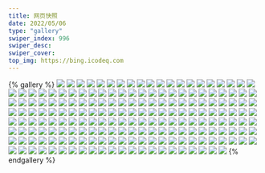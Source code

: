 ```yaml
---
title: 网页快照
date: 2022/05/06 
type: "gallery" 
swiper_index: 996
swiper_desc: 
swiper_cover: 
top_img: https://bing.icodeq.com 
---
```


{% gallery %}
![](https://alist.learnonly.xyz/d/!网页快照/one.pighog.repl.co/2022-06-27_19-03-48.png)
![](https://alist.learnonly.xyz/d/!网页快照/one.pighog.repl.co/2022-06-27_15-57-23.png)
![](https://alist.learnonly.xyz/d/!网页快照/one.pighog.repl.co/2022-06-27_21-57-05.png)
![](https://alist.learnonly.xyz/d/!网页快照/one.pighog.repl.co/2022-06-25_15-57-10.png)
![](https://alist.learnonly.xyz/d/!网页快照/one.pighog.repl.co/2022-06-26_06-56-11.png)
![](https://alist.learnonly.xyz/d/!网页快照/one.pighog.repl.co/2022-06-25_21-56-57.png)
![](https://alist.learnonly.xyz/d/!网页快照/one.pighog.repl.co/2022-06-25_18-57-56.png)
![](https://alist.learnonly.xyz/d/!网页快照/one.pighog.repl.co/2022-06-25_06-56-40.png)
![](https://alist.learnonly.xyz/d/!网页快照/one.pighog.repl.co/2022-06-26_09-56-45.png)
![](https://alist.learnonly.xyz/d/!网页快照/one.pighog.repl.co/2022-06-26_15-57-03.png)
![](https://alist.learnonly.xyz/d/!网页快照/one.pighog.repl.co/2022-06-26_13-13-44.png)
![](https://alist.learnonly.xyz/d/!网页快照/one.pighog.repl.co/2022-06-27_07-02-22.png)
![](https://alist.learnonly.xyz/d/!网页快照/one.pighog.repl.co/2022-06-27_03-06-22.png)
![](https://alist.learnonly.xyz/d/!网页快照/one.pighog.repl.co/2022-06-25_04-16-28.png)
![](https://alist.learnonly.xyz/d/!网页快照/one.pighog.repl.co/2022-06-25_09-56-33.png)
![](https://alist.learnonly.xyz/d/!网页快照/one.pighog.repl.co/2022-06-26_18-58-25.png)
![](https://alist.learnonly.xyz/d/!网页快照/one.pighog.repl.co/2022-06-25_03-00-52.png)
![](https://alist.learnonly.xyz/d/!网页快照/one.pighog.repl.co/2022-06-26_21-56-38.png)
![](https://alist.learnonly.xyz/d/!网页快照/one.pighog.repl.co/2022-06-26_03-04-44.png)
![](https://alist.learnonly.xyz/d/!网页快照/one.pighog.repl.co/2022-06-27_09-56-34.png)
![](https://alist.learnonly.xyz/d/!网页快照/one.pighog.repl.co/2022-06-27_13-31-46.png)
![](https://alist.learnonly.xyz/d/!网页快照/one.pighog.repl.co/2022-06-26_04-18-06.png)
![](https://alist.learnonly.xyz/d/!网页快照/one.pighog.repl.co/2022-06-25_13-15-20.png)
![](https://alist.learnonly.xyz/d/!网页快照/one.pighog.repl.co/2022-06-27_04-39-47.png)
![](https://alist.learnonly.xyz/d/!网页快照/pighog.vercel.app/2022-06-27_13-31-28.png)
![](https://alist.learnonly.xyz/d/!网页快照/pighog.vercel.app/2022-06-26_21-56-20.png)
![](https://alist.learnonly.xyz/d/!网页快照/pighog.vercel.app/2022-06-26_15-56-42.png)
![](https://alist.learnonly.xyz/d/!网页快照/pighog.vercel.app/2022-06-26_09-56-21.png)
![](https://alist.learnonly.xyz/d/!网页快照/pighog.vercel.app/2022-06-27_09-56-14.png)
![](https://alist.learnonly.xyz/d/!网页快照/pighog.vercel.app/2022-06-26_13-13-22.png)
![](https://alist.learnonly.xyz/d/!网页快照/pighog.vercel.app/2022-06-27_07-01-34.png)
![](https://alist.learnonly.xyz/d/!网页快照/pighog.vercel.app/2022-06-25_09-56-13.png)
![](https://alist.learnonly.xyz/d/!网页快照/pighog.vercel.app/2022-06-27_19-03-31.png)
![](https://alist.learnonly.xyz/d/!网页快照/pighog.vercel.app/2022-06-25_18-57-36.png)
![](https://alist.learnonly.xyz/d/!网页快照/pighog.vercel.app/2022-06-25_15-56-53.png)
![](https://alist.learnonly.xyz/d/!网页快照/pighog.vercel.app/2022-06-26_03-04-26.png)
![](https://alist.learnonly.xyz/d/!网页快照/pighog.vercel.app/2022-06-27_03-06-02.png)
![](https://alist.learnonly.xyz/d/!网页快照/pighog.vercel.app/2022-06-27_15-57-05.png)
![](https://alist.learnonly.xyz/d/!网页快照/pighog.vercel.app/2022-06-25_13-14-55.png)
![](https://alist.learnonly.xyz/d/!网页快照/pighog.vercel.app/2022-06-25_04-16-10.png)
![](https://alist.learnonly.xyz/d/!网页快照/pighog.vercel.app/2022-06-26_18-58-04.png)
![](https://alist.learnonly.xyz/d/!网页快照/pighog.vercel.app/2022-06-25_06-56-22.png)
![](https://alist.learnonly.xyz/d/!网页快照/pighog.vercel.app/2022-06-27_21-56-46.png)
![](https://alist.learnonly.xyz/d/!网页快照/pighog.vercel.app/2022-06-27_04-39-17.png)
![](https://alist.learnonly.xyz/d/!网页快照/pighog.vercel.app/2022-06-26_04-17-47.png)
![](https://alist.learnonly.xyz/d/!网页快照/pighog.vercel.app/2022-06-26_06-55-53.png)
![](https://alist.learnonly.xyz/d/!网页快照/pighog.vercel.app/2022-06-25_03-00-30.png)
![](https://alist.learnonly.xyz/d/!网页快照/pighog.vercel.app/2022-06-25_21-56-38.png)
![](https://alist.learnonly.xyz/d/!网页快照/img.pighog.repl.co/2022-06-27_13-31-37.png)
![](https://alist.learnonly.xyz/d/!网页快照/img.pighog.repl.co/2022-06-25_06-56-31.png)
![](https://alist.learnonly.xyz/d/!网页快照/img.pighog.repl.co/2022-06-25_15-57-02.png)
![](https://alist.learnonly.xyz/d/!网页快照/img.pighog.repl.co/2022-06-27_07-02-12.png)
![](https://alist.learnonly.xyz/d/!网页快照/img.pighog.repl.co/2022-06-27_21-56-55.png)
![](https://alist.learnonly.xyz/d/!网页快照/img.pighog.repl.co/2022-06-26_13-13-31.png)
![](https://alist.learnonly.xyz/d/!网页快照/img.pighog.repl.co/2022-06-26_06-56-02.png)
![](https://alist.learnonly.xyz/d/!网页快照/img.pighog.repl.co/2022-06-26_21-56-28.png)
![](https://alist.learnonly.xyz/d/!网页快照/img.pighog.repl.co/2022-06-25_18-57-45.png)
![](https://alist.learnonly.xyz/d/!网页快照/img.pighog.repl.co/2022-06-25_09-56-23.png)
![](https://alist.learnonly.xyz/d/!网页快照/img.pighog.repl.co/2022-06-27_19-03-40.png)
![](https://alist.learnonly.xyz/d/!网页快照/img.pighog.repl.co/2022-06-26_15-56-51.png)
![](https://alist.learnonly.xyz/d/!网页快照/img.pighog.repl.co/2022-06-25_04-16-20.png)
![](https://alist.learnonly.xyz/d/!网页快照/img.pighog.repl.co/2022-06-25_21-56-47.png)
![](https://alist.learnonly.xyz/d/!网页快照/img.pighog.repl.co/2022-06-27_03-06-12.png)
![](https://alist.learnonly.xyz/d/!网页快照/img.pighog.repl.co/2022-06-25_03-00-39.png)
![](https://alist.learnonly.xyz/d/!网页快照/img.pighog.repl.co/2022-06-26_03-04-35.png)
![](https://alist.learnonly.xyz/d/!网页快照/img.pighog.repl.co/2022-06-26_18-58-14.png)
![](https://alist.learnonly.xyz/d/!网页快照/img.pighog.repl.co/2022-06-26_09-56-30.png)
![](https://alist.learnonly.xyz/d/!网页快照/img.pighog.repl.co/2022-06-25_13-15-07.png)
![](https://alist.learnonly.xyz/d/!网页快照/img.pighog.repl.co/2022-06-27_09-56-24.png)
![](https://alist.learnonly.xyz/d/!网页快照/img.pighog.repl.co/2022-06-27_15-57-14.png)
![](https://alist.learnonly.xyz/d/!网页快照/img.pighog.repl.co/2022-06-27_04-39-35.png)
![](https://alist.learnonly.xyz/d/!网页快照/img.pighog.repl.co/2022-06-26_04-17-56.png)
![](https://alist.learnonly.xyz/d/!网页快照/alist.learnonly.xyz/2022-06-27_09-55-39.png)
![](https://alist.learnonly.xyz/d/!网页快照/alist.learnonly.xyz/2022-06-27_21-56-00.png)
![](https://alist.learnonly.xyz/d/!网页快照/alist.learnonly.xyz/2022-06-27_04-38-40.png)
![](https://alist.learnonly.xyz/d/!网页快照/alist.learnonly.xyz/2022-06-26_06-55-24.png)
![](https://alist.learnonly.xyz/d/!网页快照/alist.learnonly.xyz/2022-06-26_18-55-50.png)
![](https://alist.learnonly.xyz/d/!网页快照/alist.learnonly.xyz/2022-06-27_19-01-36.png)
![](https://alist.learnonly.xyz/d/!网页快照/alist.learnonly.xyz/2022-06-27_03-03-19.png)
![](https://alist.learnonly.xyz/d/!网页快照/alist.learnonly.xyz/2022-06-26_03-03-40.png)
![](https://alist.learnonly.xyz/d/!网页快照/alist.learnonly.xyz/2022-06-25_09-55-30.png)
![](https://alist.learnonly.xyz/d/!网页快照/alist.learnonly.xyz/2022-06-25_13-12-19.png)
![](https://alist.learnonly.xyz/d/!网页快照/alist.learnonly.xyz/2022-06-26_13-12-46.png)
![](https://alist.learnonly.xyz/d/!网页快照/alist.learnonly.xyz/2022-06-27_07-00-29.png)
![](https://alist.learnonly.xyz/d/!网页快照/alist.learnonly.xyz/2022-06-26_04-17-10.png)
![](https://alist.learnonly.xyz/d/!网页快照/alist.learnonly.xyz/2022-06-25_04-15-24.png)
![](https://alist.learnonly.xyz/d/!网页快照/alist.learnonly.xyz/2022-06-25_21-55-49.png)
![](https://alist.learnonly.xyz/d/!网页快照/alist.learnonly.xyz/2022-06-25_02-58-42.png)
![](https://alist.learnonly.xyz/d/!网页快照/alist.learnonly.xyz/2022-06-25_18-56-00.png)
![](https://alist.learnonly.xyz/d/!网页快照/alist.learnonly.xyz/2022-06-25_15-55-39.png)
![](https://alist.learnonly.xyz/d/!网页快照/alist.learnonly.xyz/2022-06-26_09-55-47.png)
![](https://alist.learnonly.xyz/d/!网页快照/alist.learnonly.xyz/2022-06-25_06-55-47.png)
![](https://alist.learnonly.xyz/d/!网页快照/alist.learnonly.xyz/2022-06-27_13-30-50.png)
![](https://alist.learnonly.xyz/d/!网页快照/alist.learnonly.xyz/2022-06-27_15-56-35.png)
![](https://alist.learnonly.xyz/d/!网页快照/alist.learnonly.xyz/2022-06-26_15-55-43.png)
![](https://alist.learnonly.xyz/d/!网页快照/alist.learnonly.xyz/2022-06-26_21-55-34.png)
![](https://alist.learnonly.xyz/d/!网页快照/todo.learnonly.xyz/2022-06-27_15-57-45.png)
![](https://alist.learnonly.xyz/d/!网页快照/todo.learnonly.xyz/2022-06-26_06-56-22.png)
![](https://alist.learnonly.xyz/d/!网页快照/todo.learnonly.xyz/2022-06-27_07-02-46.png)
![](https://alist.learnonly.xyz/d/!网页快照/todo.learnonly.xyz/2022-06-25_21-57-08.png)
![](https://alist.learnonly.xyz/d/!网页快照/todo.learnonly.xyz/2022-06-27_13-31-58.png)
![](https://alist.learnonly.xyz/d/!网页快照/todo.learnonly.xyz/2022-06-26_04-18-27.png)
![](https://alist.learnonly.xyz/d/!网页快照/todo.learnonly.xyz/2022-06-27_13-32-09.png)
![](https://alist.learnonly.xyz/d/!网页快照/todo.learnonly.xyz/2022-06-26_09-56-56.png)
![](https://alist.learnonly.xyz/d/!网页快照/todo.learnonly.xyz/2022-06-26_21-56-59.png)
![](https://alist.learnonly.xyz/d/!网页快照/todo.learnonly.xyz/2022-06-27_09-56-45.png)
![](https://alist.learnonly.xyz/d/!网页快照/todo.learnonly.xyz/2022-06-25_03-01-03.png)
![](https://alist.learnonly.xyz/d/!网页快照/todo.learnonly.xyz/2022-06-25_15-57-31.png)
![](https://alist.learnonly.xyz/d/!网页快照/todo.learnonly.xyz/2022-06-27_09-56-55.png)
![](https://alist.learnonly.xyz/d/!网页快照/todo.learnonly.xyz/2022-06-27_04-39-59.png)
![](https://alist.learnonly.xyz/d/!网页快照/todo.learnonly.xyz/2022-06-26_03-05-06.png)
![](https://alist.learnonly.xyz/d/!网页快照/todo.learnonly.xyz/2022-06-27_21-57-17.png)
![](https://alist.learnonly.xyz/d/!网页快照/todo.learnonly.xyz/2022-06-26_18-58-37.png)
![](https://alist.learnonly.xyz/d/!网页快照/todo.learnonly.xyz/2022-06-25_04-16-39.png)
![](https://alist.learnonly.xyz/d/!网页快照/todo.learnonly.xyz/2022-06-25_06-57-02.png)
![](https://alist.learnonly.xyz/d/!网页快照/todo.learnonly.xyz/2022-06-26_18-58-48.png)
![](https://alist.learnonly.xyz/d/!网页快照/todo.learnonly.xyz/2022-06-26_13-14-05.png)
![](https://alist.learnonly.xyz/d/!网页快照/todo.learnonly.xyz/2022-06-26_13-13-55.png)
![](https://alist.learnonly.xyz/d/!网页快照/todo.learnonly.xyz/2022-06-26_15-57-16.png)
![](https://alist.learnonly.xyz/d/!网页快照/todo.learnonly.xyz/2022-06-27_03-06-34.png)
![](https://alist.learnonly.xyz/d/!网页快照/todo.learnonly.xyz/2022-06-25_06-56-52.png)
![](https://alist.learnonly.xyz/d/!网页快照/todo.learnonly.xyz/2022-06-26_03-04-55.png)
![](https://alist.learnonly.xyz/d/!网页快照/todo.learnonly.xyz/2022-06-25_13-15-30.png)
![](https://alist.learnonly.xyz/d/!网页快照/todo.learnonly.xyz/2022-06-27_15-57-33.png)
![](https://alist.learnonly.xyz/d/!网页快照/todo.learnonly.xyz/2022-06-26_15-57-28.png)
![](https://alist.learnonly.xyz/d/!网页快照/todo.learnonly.xyz/2022-06-25_18-58-10.png)
![](https://alist.learnonly.xyz/d/!网页快照/todo.learnonly.xyz/2022-06-27_07-02-33.png)
![](https://alist.learnonly.xyz/d/!网页快照/todo.learnonly.xyz/2022-06-25_03-01-16.png)
![](https://alist.learnonly.xyz/d/!网页快照/todo.learnonly.xyz/2022-06-25_15-57-20.png)
![](https://alist.learnonly.xyz/d/!网页快照/todo.learnonly.xyz/2022-06-27_19-04-02.png)
![](https://alist.learnonly.xyz/d/!网页快照/todo.learnonly.xyz/2022-06-27_04-40-10.png)
![](https://alist.learnonly.xyz/d/!网页快照/todo.learnonly.xyz/2022-06-25_21-57-17.png)
![](https://alist.learnonly.xyz/d/!网页快照/todo.learnonly.xyz/2022-06-25_04-16-50.png)
![](https://alist.learnonly.xyz/d/!网页快照/todo.learnonly.xyz/2022-06-26_09-57-06.png)
![](https://alist.learnonly.xyz/d/!网页快照/todo.learnonly.xyz/2022-06-27_03-06-45.png)
![](https://alist.learnonly.xyz/d/!网页快照/todo.learnonly.xyz/2022-06-25_09-56-55.png)
![](https://alist.learnonly.xyz/d/!网页快照/todo.learnonly.xyz/2022-06-27_19-04-14.png)
![](https://alist.learnonly.xyz/d/!网页快照/todo.learnonly.xyz/2022-06-25_18-58-20.png)
![](https://alist.learnonly.xyz/d/!网页快照/todo.learnonly.xyz/2022-06-27_21-57-27.png)
![](https://alist.learnonly.xyz/d/!网页快照/todo.learnonly.xyz/2022-06-26_04-18-17.png)
![](https://alist.learnonly.xyz/d/!网页快照/todo.learnonly.xyz/2022-06-25_13-15-40.png)
![](https://alist.learnonly.xyz/d/!网页快照/todo.learnonly.xyz/2022-06-26_21-56-48.png)
![](https://alist.learnonly.xyz/d/!网页快照/todo.learnonly.xyz/2022-06-26_06-56-33.png)
![](https://alist.learnonly.xyz/d/!网页快照/todo.learnonly.xyz/2022-06-25_09-56-44.png)
![](https://alist.learnonly.xyz/d/!网页快照/blog.learnonly.xyz/2022-06-26_15-56-30.png)
![](https://alist.learnonly.xyz/d/!网页快照/blog.learnonly.xyz/2022-06-27_03-05-55.png)
![](https://alist.learnonly.xyz/d/!网页快照/blog.learnonly.xyz/2022-06-27_19-03-23.png)
![](https://alist.learnonly.xyz/d/!网页快照/blog.learnonly.xyz/2022-06-25_09-56-05.png)
![](https://alist.learnonly.xyz/d/!网页快照/blog.learnonly.xyz/2022-06-25_06-56-13.png)
![](https://alist.learnonly.xyz/d/!网页快照/blog.learnonly.xyz/2022-06-25_13-14-47.png)
![](https://alist.learnonly.xyz/d/!网页快照/blog.learnonly.xyz/2022-06-26_13-13-14.png)
![](https://alist.learnonly.xyz/d/!网页快照/blog.learnonly.xyz/2022-06-25_18-57-26.png)
![](https://alist.learnonly.xyz/d/!网页快照/blog.learnonly.xyz/2022-06-25_15-56-44.png)
![](https://alist.learnonly.xyz/d/!网页快照/blog.learnonly.xyz/2022-06-27_07-01-23.png)
![](https://alist.learnonly.xyz/d/!网页快照/blog.learnonly.xyz/2022-06-26_04-17-39.png)
![](https://alist.learnonly.xyz/d/!网页快照/blog.learnonly.xyz/2022-06-26_21-56-12.png)
![](https://alist.learnonly.xyz/d/!网页快照/blog.learnonly.xyz/2022-06-27_21-56-38.png)
![](https://alist.learnonly.xyz/d/!网页快照/blog.learnonly.xyz/2022-06-27_15-56-56.png)
![](https://alist.learnonly.xyz/d/!网页快照/blog.learnonly.xyz/2022-06-26_06-55-44.png)
![](https://alist.learnonly.xyz/d/!网页快照/blog.learnonly.xyz/2022-06-27_13-31-20.png)
![](https://alist.learnonly.xyz/d/!网页快照/blog.learnonly.xyz/2022-06-25_03-00-20.png)
![](https://alist.learnonly.xyz/d/!网页快照/blog.learnonly.xyz/2022-06-25_04-16-02.png)
![](https://alist.learnonly.xyz/d/!网页快照/blog.learnonly.xyz/2022-06-27_09-56-06.png)
![](https://alist.learnonly.xyz/d/!网页快照/blog.learnonly.xyz/2022-06-26_03-04-18.png)
![](https://alist.learnonly.xyz/d/!网页快照/blog.learnonly.xyz/2022-06-26_09-56-13.png)
![](https://alist.learnonly.xyz/d/!网页快照/blog.learnonly.xyz/2022-06-26_18-57-56.png)
![](https://alist.learnonly.xyz/d/!网页快照/blog.learnonly.xyz/2022-06-27_04-39-08.png)
![](https://alist.learnonly.xyz/d/!网页快照/blog.learnonly.xyz/2022-06-25_21-56-31.png)
![](https://alist.learnonly.xyz/d/!网页快照/space.bilibili.com/2022-06-26_04-17-21.png)
![](https://alist.learnonly.xyz/d/!网页快照/space.bilibili.com/2022-06-27_13-31-05.png)
![](https://alist.learnonly.xyz/d/!网页快照/space.bilibili.com/2022-06-26_09-55-59.png)
![](https://alist.learnonly.xyz/d/!网页快照/space.bilibili.com/2022-06-27_21-56-12.png)
![](https://alist.learnonly.xyz/d/!网页快照/space.bilibili.com/2022-06-27_07-00-40.png)
![](https://alist.learnonly.xyz/d/!网页快照/space.bilibili.com/2022-06-25_04-15-37.png)
![](https://alist.learnonly.xyz/d/!网页快照/space.bilibili.com/2022-06-27_09-55-49.png)
![](https://alist.learnonly.xyz/d/!网页快照/space.bilibili.com/2022-06-27_04-38-50.png)
![](https://alist.learnonly.xyz/d/!网页快照/space.bilibili.com/2022-06-25_02-58-53.png)
![](https://alist.learnonly.xyz/d/!网页快照/space.bilibili.com/2022-06-26_13-12-57.png)
![](https://alist.learnonly.xyz/d/!网页快照/space.bilibili.com/2022-06-26_18-56-06.png)
![](https://alist.learnonly.xyz/d/!网页快照/space.bilibili.com/2022-06-25_15-55-50.png)
![](https://alist.learnonly.xyz/d/!网页快照/space.bilibili.com/2022-06-25_09-55-43.png)
![](https://alist.learnonly.xyz/d/!网页快照/space.bilibili.com/2022-06-27_15-56-46.png)
![](https://alist.learnonly.xyz/d/!网页快照/space.bilibili.com/2022-06-25_21-56-00.png)
![](https://alist.learnonly.xyz/d/!网页快照/space.bilibili.com/2022-06-25_18-56-11.png)
![](https://alist.learnonly.xyz/d/!网页快照/space.bilibili.com/2022-06-26_06-55-34.png)
![](https://alist.learnonly.xyz/d/!网页快照/space.bilibili.com/2022-06-26_03-03-51.png)
![](https://alist.learnonly.xyz/d/!网页快照/space.bilibili.com/2022-06-26_21-55-44.png)
![](https://alist.learnonly.xyz/d/!网页快照/space.bilibili.com/2022-06-27_19-01-48.png)
![](https://alist.learnonly.xyz/d/!网页快照/space.bilibili.com/2022-06-25_13-12-30.png)
![](https://alist.learnonly.xyz/d/!网页快照/space.bilibili.com/2022-06-26_15-55-54.png)
![](https://alist.learnonly.xyz/d/!网页快照/space.bilibili.com/2022-06-25_06-55-57.png)
![](https://alist.learnonly.xyz/d/!网页快照/space.bilibili.com/2022-06-27_03-03-30.png)
{% endgallery %}

